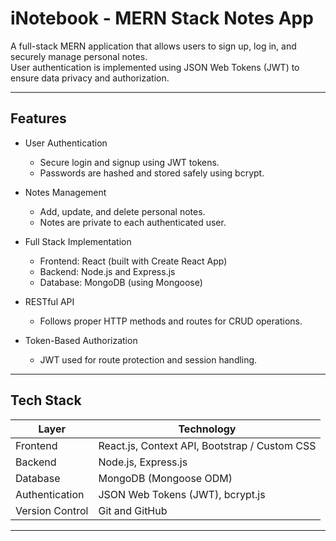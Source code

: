 # iNotebook - MERN Stack Notes App

A full-stack MERN application that allows users to sign up, log in, and securely manage personal notes.  
User authentication is implemented using JSON Web Tokens (JWT) to ensure data privacy and authorization.

---

## Features

- User Authentication  
  - Secure login and signup using JWT tokens.  
  - Passwords are hashed and stored safely using bcrypt.

- Notes Management  
  - Add, update, and delete personal notes.  
  - Notes are private to each authenticated user.

- Full Stack Implementation  
  - Frontend: React (built with Create React App)  
  - Backend: Node.js and Express.js  
  - Database: MongoDB (using Mongoose)

- RESTful API  
  - Follows proper HTTP methods and routes for CRUD operations.

- Token-Based Authorization  
  - JWT used for route protection and session handling.

---

## Tech Stack

| Layer | Technology |
|-------|-------------|
| Frontend | React.js, Context API, Bootstrap / Custom CSS |
| Backend | Node.js, Express.js |
| Database | MongoDB (Mongoose ODM) |
| Authentication | JSON Web Tokens (JWT), bcrypt.js |
| Version Control | Git and GitHub |

---


